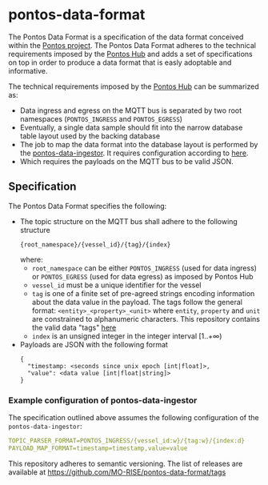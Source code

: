# pontos-data-format

The Pontos Data Format is a specification of the data format conceived within the [Pontos project](https://pontos.ri.se). The Pontos Data Format adheres to the technical requirements imposed by the [Pontos Hub](https://github.com/MO-RISE/pontos-hub) and adds a set of specifications on top in order to produce a data format that is easly adoptable and informative.

The technical requirements imposed by the [Pontos Hub](https://github.com/MO-RISE/pontos-hub) can be summarized as:
* Data ingress and egress on the MQTT bus is separated by two root namespaces (`PONTOS_INGRESS` and `PONTOS_EGRESS`)
* Eventually, a single data sample should fit into the narrow database table layout used by the backing database
* The job to map the data format into the database layout is performed by the [pontos-data-ingestor](https://github.com/MO-RISE/pontos-data-ingestor). It requires configuration according to [here](https://github.com/MO-RISE/pontos-data-ingestor#specifics).
* Which requires the payloads on the MQTT bus to be valid JSON.

## Specification

The Pontos Data Format specifies the following:
* The topic structure on the MQTT bus shall adhere to the following structure
  ```
  {root_namespace}/{vessel_id}/{tag}/{index}
  ```
  where:
  * `root_namespace` can be either `PONTOS_INGRESS` (used for data ingress) or `PONTOS_EGRESS` (used for data egress) as imposed by Pontos Hub
  * `vessel_id` must be a unique identifier for the vessel 
  * `tag` is one of a finite set of pre-agreed strings encoding information about the data value in the payload. The tags follow the general format: `<entity>_<property>_<unit>` where `entity`, `property` and `unit` are constrained to alphanumeric characters. This repository contains the valid data "tags" [here](./tags.md)
  * `index` is an unsigned integer in the integer interval [1..+∞)
* Payloads are JSON with the following format
  ```
  {
    "timestamp: <seconds since unix epoch [int|float]>,
    "value": <data value [int|float|string]>
  }
  ```

### Example configuration of pontos-data-ingestor
The specification outlined above assumes the following configuration of the `pontos-data-ingestor`:
```yaml
TOPIC_PARSER_FORMAT=PONTOS_INGRESS/{vessel_id:w}/{tag:w}/{index:d}
PAYLOAD_MAP_FORMAT=timestamp=timestamp,value=value
```



This repository adheres to semantic versioning. The list of releases are available at https://github.com/MO-RISE/pontos-data-format/tags


